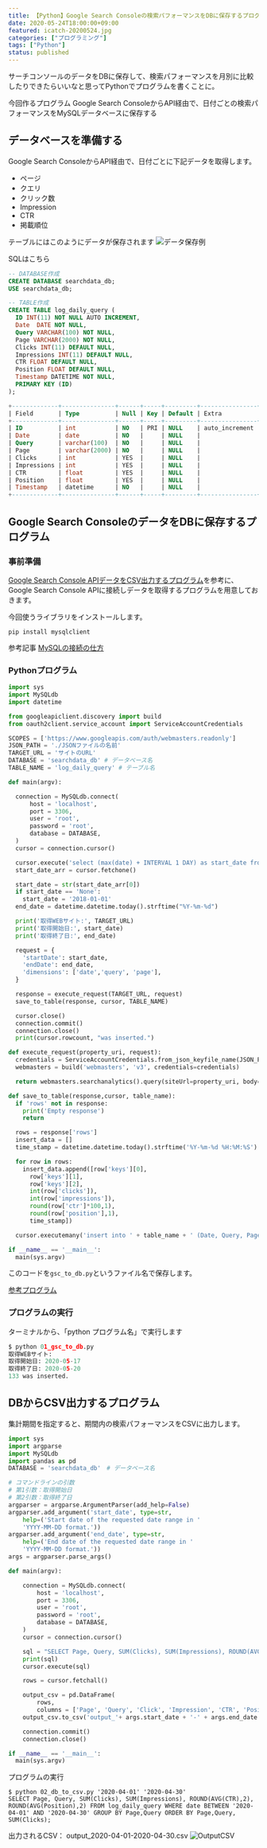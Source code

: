 ```yaml
---
title: 【Python】Google Search Consoleの検索パフォーマンスをDBに保存するプログラム
date: 2020-05-24T18:00:00+09:00
featured: icatch-20200524.jpg
categories: ["プログラミング"]
tags: ["Python"]
status: published
---
```


サーチコンソールのデータをDBに保存して、検索パフォーマンスを月別に比較したりできたらいいなと思ってPythonでプログラムを書くことに。

今回作るプログラム Google Search ConsoleからAPI経由で、日付ごとの検索パフォーマンスをMySQLデータベースに保存する

データベースを準備する
-----------

Google Search ConsoleからAPI経由で、日付ごとに下記データを取得します。

* ページ
* クエリ
* クリック数
* Impression
* CTR
* 掲載順位

テーブルにはこのようにデータが保存されます
![データ保存例](ss-20200524-db.jpg)

SQLはこちら

```sql
-- DATABASE作成
CREATE DATABASE searchdata_db;
USE searchdata_db;

-- TABLE作成
CREATE TABLE log_daily_query (
  ID INT(11) NOT NULL AUTO INCREMENT,
  Date  DATE NOT NULL,
  Query VARCHAR(100) NOT NULL,
  Page VARCHAR(2000) NOT NULL,
  Clicks INT(11) DEFAULT NULL,
  Impressions INT(11) DEFAULT NULL,
  CTR FLOAT DEFAULT NULL,
  Position FLOAT DEFAULT NULL,
  Timestamp DATETIME NOT NULL,
  PRIMARY KEY (ID)
);
```

```sql
+-------------+---------------+------+-----+---------+----------------+
| Field       | Type          | Null | Key | Default | Extra          |
+-------------+---------------+------+-----+---------+----------------+
| ID          | int           | NO   | PRI | NULL    | auto_increment |
| Date        | date          | NO   |     | NULL    |                |
| Query       | varchar(100)  | NO   |     | NULL    |                |
| Page        | varchar(2000) | NO   |     | NULL    |                |
| Clicks      | int           | YES  |     | NULL    |                |
| Impressions | int           | YES  |     | NULL    |                |
| CTR         | float         | YES  |     | NULL    |                |
| Position    | float         | YES  |     | NULL    |                |
| Timestamp   | datetime      | NO   |     | NULL    |                |
+-------------+---------------+------+-----+---------+----------------+
```

## Google Search ConsoleのデータをDBに保存するプログラム

### 事前準備

[Google Search Console APIデータをCSV出力するプログラム](/python-google-search-console-api/)を参考に、Google Search Console APIに接続しデータを取得するプログラムを用意しておきます。

今回使うライブラリをインストールします。
```
pip install mysqlclient
```

参考記事
[MySQLの接続の仕方](/node-js-mysql/)

### Pythonプログラム

```python:title=gsc_to_db.py
import sys
import MySQLdb
import datetime

from googleapiclient.discovery import build
from oauth2client.service_account import ServiceAccountCredentials

SCOPES = ['https://www.googleapis.com/auth/webmasters.readonly']
JSON_PATH = './JSONファイルの名前'
TARGET_URL = 'サイトのURL'
DATABASE = 'searchdata_db' # データベース名
TABLE_NAME = 'log_daily_query' # テーブル名

def main(argv):

  connection = MySQLdb.connect(
      host = 'localhost',
      port = 3306,
      user = 'root',
      password = 'root',
      database = DATABASE,
  )
  cursor = connection.cursor()

  cursor.execute('select (max(date) + INTERVAL 1 DAY) as start_date from ' + TABLE_NAME)
  start_date_arr = cursor.fetchone()

  start_date = str(start_date_arr[0])
  if start_date == 'None':
    start_date = '2018-01-01'
  end_date = datetime.datetime.today().strftime("%Y-%m-%d")

  print('取得WEBサイト:', TARGET_URL)
  print('取得開始日:', start_date)
  print('取得終了日:', end_date)

  request = {
    'startDate': start_date,
    'endDate': end_date,
    'dimensions': ['date','query', 'page'],
  }

  response = execute_request(TARGET_URL, request)
  save_to_table(response, cursor, TABLE_NAME)

  cursor.close()
  connection.commit()
  connection.close()
  print(cursor.rowcount, "was inserted.")

def execute_request(property_uri, request):
  credentials = ServiceAccountCredentials.from_json_keyfile_name(JSON_PATH, SCOPES)
  webmasters = build('webmasters', 'v3', credentials=credentials)

  return webmasters.searchanalytics().query(siteUrl=property_uri, body=request).execute()

def save_to_table(response,cursor, table_name):
  if 'rows' not in response:
    print('Empty response')
    return

  rows = response['rows']
  insert_data = []
  time_stamp = datetime.datetime.today().strftime('%Y-%m-%d %H:%M:%S')

  for row in rows:
    insert_data.append([row['keys'][0],
      row['keys'][1],
      row['keys'][2],
      int(row['clicks']),
      int(row['impressions']),
      round(row['ctr']*100,1),
      round(row['position'],1),
      time_stamp])

  cursor.executemany('insert into ' + table_name + ' (Date, Query, Page, Clicks, Impressions, CTR, Position, Timestamp) values (%s,%s,%s,%s,%s,%s,%s,%s)',insert_data)

if __name__ == '__main__':
  main(sys.argv)
```
このコードを`gsc_to_db.py`というファイル名で保存します。

[参考プログラム](https://qiita.com/xxbxxqxx/items/1700e2db7b98cdf1e064)

### プログラムの実行

ターミナルから、「python プログラム名」で実行します

```python
$ python 01_gsc_to_db.py
取得WEBサイト:
取得開始日: 2020-05-17
取得終了日: 2020-05-20
133 was inserted.
```

## DBからCSV出力するプログラム

集計期間を指定すると、期間内の検索パフォーマンスをCSVに出力します。

```python
import sys
import argparse
import MySQLdb
import pandas as pd
DATABASE = 'searchdata_db'　# データベース名

# コマンドラインの引数
# 第1引数：取得開始日
# 第2引数：取得終了日
argparser = argparse.ArgumentParser(add_help=False)
argparser.add_argument('start_date', type=str,
    help=('Start date of the requested date range in '
    'YYYY-MM-DD format.'))
argparser.add_argument('end_date', type=str,
    help=('End date of the requested date range in '
    'YYYY-MM-DD format.'))
args = argparser.parse_args()

def main(argv):

    connection = MySQLdb.connect(
        host = 'localhost',
        port = 3306,
        user = 'root',
        password = 'root',
        database = DATABASE,
    )
    cursor = connection.cursor()

    sql = "SELECT Page, Query, SUM(Clicks), SUM(Impressions), ROUND(AVG(CTR),2), ROUND(AVG(Position),2) FROM log_daily_query WHERE date BETWEEN '%s' AND '%s' GROUP BY Page,Query ORDER BY Page,Query, SUM(Clicks);" % (args.start_date,args.end_date)
    print(sql)
    cursor.execute(sql)

    rows = cursor.fetchall()

    output_csv = pd.DataFrame(
        rows,
        columns = ['Page', 'Query', 'Click', 'Impression', 'CTR', 'Position'])
    output_csv.to_csv('output_'+ args.start_date + '-' + args.end_date + '.csv', index=False)

    connection.commit()
    connection.close()

if __name__ == '__main__':
  main(sys.argv)
```

プログラムの実行

```
$ python 02_db_to_csv.py '2020-04-01' '2020-04-30'
SELECT Page, Query, SUM(Clicks), SUM(Impressions), ROUND(AVG(CTR),2), ROUND(AVG(Position),2) FROM log_daily_query WHERE date BETWEEN '2020-04-01' AND '2020-04-30' GROUP BY Page,Query ORDER BY Page,Query, SUM(Clicks);
```

出力されるCSV：
output_2020-04-01-2020-04-30.csv
![OutputCSV](ss-20200524-csv.jpg)
